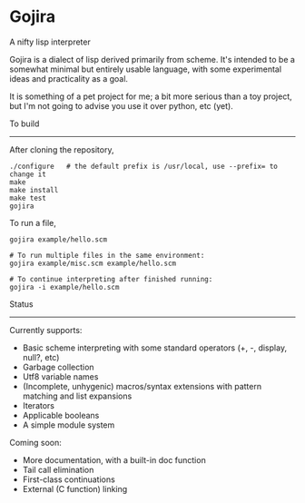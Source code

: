 Gojira
======
A nifty lisp interpreter

Gojira is a dialect of lisp derived primarily from scheme. It's intended to be
a somewhat minimal but entirely usable language, with some experimental ideas
and practicality as a goal.

It is something of a pet project for me; a bit more serious than a toy project,
but I'm not going to advise you use it over python, etc (yet).

To build
- - - - -
After cloning the repository,

    ./configure   # the default prefix is /usr/local, use --prefix= to change it
    make
    make install
    make test
    gojira

To run a file,

    gojira example/hello.scm

    # To run multiple files in the same environment:
    gojira example/misc.scm example/hello.scm

    # To continue interpreting after finished running:
    gojira -i example/hello.scm

Status
- - - -

Currently supports:

- Basic scheme interpreting with some standard operators (+, -, display, null?, etc)
- Garbage collection
- Utf8 variable names
- (Incomplete, unhygenic) macros/syntax extensions with pattern matching and list expansions
- Iterators
- Applicable booleans
- A simple module system

Coming soon:

- More documentation, with a built-in doc function
- Tail call elimination
- First-class continuations
- External (C function) linking
